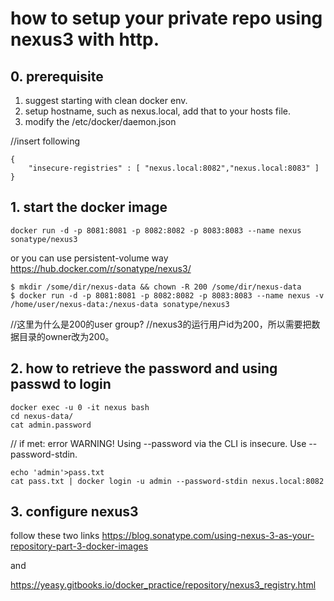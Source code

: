 # how to setup your private repo using nexus3 with http.

## 0. prerequisite

1. suggest starting with clean docker env.
2. setup hostname, such as nexus.local, add that to your hosts file.
3. modify the /etc/docker/daemon.json

//insert following
```
{
    "insecure-registries" : [ "nexus.local:8082","nexus.local:8083" ]
}
```

## 1. start the docker image

```
docker run -d -p 8081:8081 -p 8082:8082 -p 8083:8083 --name nexus sonatype/nexus3
```

or you can use persistent-volume way
https://hub.docker.com/r/sonatype/nexus3/

```
$ mkdir /some/dir/nexus-data && chown -R 200 /some/dir/nexus-data
$ docker run -d -p 8081:8081 -p 8082:8082 -p 8083:8083 --name nexus -v /home/user/nexus-data:/nexus-data sonatype/nexus3
```
//这里为什么是200的user group?
//nexus3的运行用户id为200，所以需要把数据目录的owner改为200。

## 2. how to retrieve the password and using passwd to login

```
docker exec -u 0 -it nexus bash
cd nexus-data/
cat admin.password
```

// if met: error WARNING! Using --password via the CLI is insecure. Use --password-stdin.

```
echo 'admin'>pass.txt
cat pass.txt | docker login -u admin --password-stdin nexus.local:8082
```

## 3. configure nexus3
follow these two links
https://blog.sonatype.com/using-nexus-3-as-your-repository-part-3-docker-images

and

https://yeasy.gitbooks.io/docker_practice/repository/nexus3_registry.html

